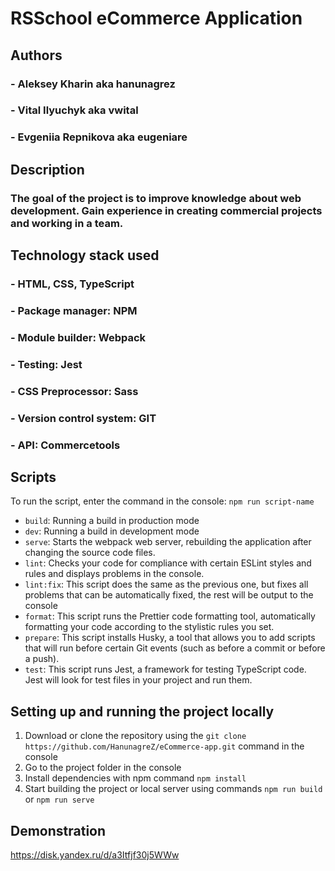# RSSchool eCommerce Application

## Authors

### - Aleksey Kharin aka hanunagrez

### - Vital Ilyuchyk aka vwital

### - Evgeniia Repnikova aka eugeniare

## Description

### The goal of the project is to improve knowledge about web development. Gain experience in creating commercial projects and working in a team.

## Technology stack used

### - HTML, CSS, TypeScript

### - Package manager: NPM

### - Module builder: Webpack

### - Testing: Jest

### - CSS Preprocessor: Sass

### - Version control system: GIT

### - API: Commercetools

## Scripts

To run the script, enter the command in the console: `npm run script-name`

- `build`: Running a build in production mode
- `dev`: Running a build in development mode
- `serve`: Starts the webpack web server, rebuilding the application after changing the source code files.
- `lint`: Checks your code for compliance with certain ESLint styles and rules and displays problems in the console.
- `lint:fix`: This script does the same as the previous one, but fixes all problems that can be automatically fixed, the rest will be output to the console
- `format`: This script runs the Prettier code formatting tool, automatically formatting your code according to the stylistic rules you set.
- `prepare`: This script installs Husky, a tool that allows you to add scripts that will run before certain Git events (such as before a commit or before a push).
- `test`: This script runs Jest, a framework for testing TypeScript code. Jest will look for test files in your project and run them.

## Setting up and running the project locally

1.  Download or clone the repository using the `git clone https://github.com/HanunagreZ/eCommerce-app.git` command in the console
2.  Go to the project folder in the console
3.  Install dependencies with npm command `npm install`
4.  Start building the project or local server using commands `npm run build` or `npm run serve`

## Demonstration

https://disk.yandex.ru/d/a3Itfjf30j5WWw
